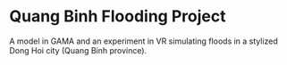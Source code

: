 # Quang Binh Flooding Project
A model in GAMA and an experiment in VR simulating floods in a stylized Dong Hoi city (Quang Binh province).
